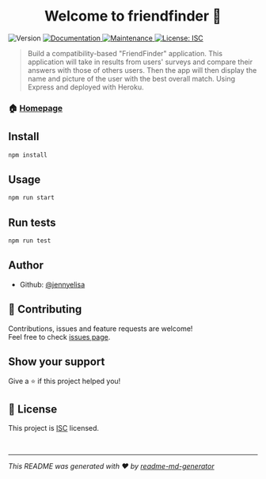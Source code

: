 <h1 align="center">Welcome to friendfinder 👋</h1>
<p>
  <img alt="Version" src="https://img.shields.io/badge/version-1.0.0-blue.svg?cacheSeconds=2592000" />
  <a href="https://github.com/jennyelisa/friendfinder#readme">
    <img alt="Documentation" src="https://img.shields.io/badge/documentation-yes-brightgreen.svg" target="_blank" />
  </a>
  <a href="https://github.com/jennyelisa/friendfinder/graphs/commit-activity">
    <img alt="Maintenance" src="https://img.shields.io/badge/Maintained%3F-yes-green.svg" target="_blank" />
  </a>
  <a href="https://github.com/jennyelisa/friendfinder/blob/master/LICENSE">
    <img alt="License: ISC" src="https://img.shields.io/badge/License-ISC-yellow.svg" target="_blank" />
  </a>
</p>

> Build a compatibility-based &#34;FriendFinder&#34; application. This application will take in results from users' surveys and compare their answers with those of others users. Then the app will then display the name and picture of the user with the best overall match. Using Express and deployed with Heroku.

### 🏠 [Homepage](https://github.com/jennyelisa/friendfinder#readme)

## Install

```sh
npm install
```

## Usage

```sh
npm run start
```

## Run tests

```sh
npm run test
```

## Author

* Github: [@jennyelisa](https://github.com/jennyelisa)

## 🤝 Contributing

Contributions, issues and feature requests are welcome!<br />Feel free to check [issues page](https://github.com/jennyelisa/friendfinder/issues).

## Show your support

Give a ⭐️ if this project helped you!

## 📝 License

This project is [ISC](https://github.com/jennyelisa/friendfinder/blob/master/LICENSE) licensed.


<img src="">
<img src="">
<img src="">


***
_This README was generated with ❤️ by [readme-md-generator](https://github.com/kefranabg/readme-md-generator)_